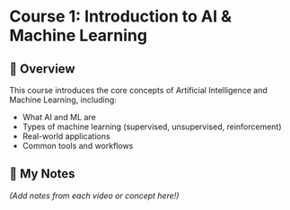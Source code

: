 # Course 1: Introduction to AI & Machine Learning

## 🧠 Overview
This course introduces the core concepts of Artificial Intelligence and Machine Learning, including:
- What AI and ML are
- Types of machine learning (supervised, unsupervised, reinforcement)
- Real-world applications
- Common tools and workflows

## 📝 My Notes
*(Add notes from each video or concept here!)*

